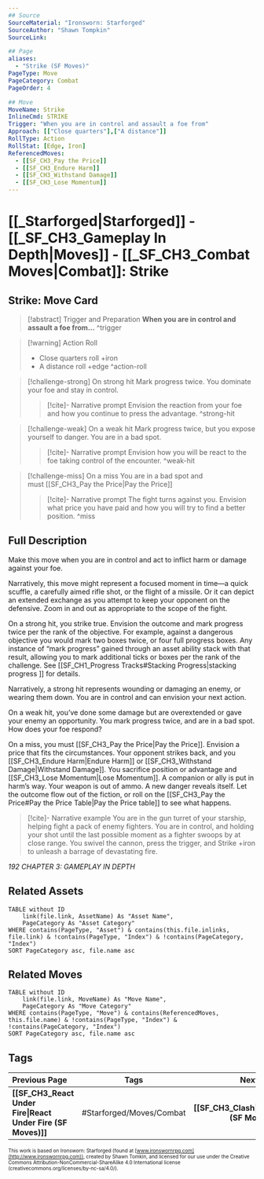 ```yaml
---
## Source
SourceMaterial: "Ironsworn: Starforged"
SourceAuthor: "Shawn Tompkin"
SourceLink: 

## Page
aliases:
  - "Strike (SF Moves)"
PageType: Move
PageCategory: Combat
PageOrder: 4

## Move
MoveName: Strike
InlineCmd: STRIKE
Trigger: "When you are in control and assault a foe from"
Approach: [["Close quarters"],["A distance"]]
RollType: Action
RollStat: [Edge, Iron]
ReferencedMoves: 
  - [[SF_CH3_Pay the Price]]
  - [[SF_CH3_Endure Harm]]
  - [[SF_CH3_Withstand Damage]]
  - [[SF_CH3_Lose Momentum]]
---
```

# [[_Starforged|Starforged]] - [[_SF_CH3_Gameplay In Depth|Moves]] - [[_SF_CH3_Combat Moves|Combat]]: Strike
## Strike: Move Card
>[!abstract]  Trigger and Preparation
>**When you are in control and assault a foe from...** ^trigger

> [!warning] Action Roll
>- Close quarters roll +iron
>- A distance roll +edge ^action-roll

> [!challenge-strong] On strong hit
> Mark progress twice. You dominate your foe and stay in control.
> > [!cite]- Narrative prompt
> > Envision the reaction from your foe and how you continue to press the advantage. ^strong-hit

> [!challenge-weak] On a weak hit
> Mark progress twice, but you expose yourself to danger. You are in a bad spot.
> > [!cite]- Narrative prompt
> > Envision how you will be react to the foe taking control of the encounter. ^weak-hit

> [!challenge-miss] On a miss
> You are in a bad spot and must [[SF_CH3_Pay the Price|Pay the Price]]
> > [!cite]- Narrative prompt
> > The fight turns against you. Envision what price you have paid and how you will try to find a better position. ^miss

## Full Description
Make this move when you are in control and act to inflict harm or damage against your foe. 

Narratively, this move might represent a focused moment in time—a quick scuffle, a carefully aimed rifle shot, or the flight of a missile. Or it can depict an extended exchange as you attempt to keep your opponent on the defensive. Zoom in and out as appropriate to the scope of the fight. 

On a strong hit, you strike true. Envision the outcome and mark progress twice per the rank of the objective. For example, against a dangerous objective you would mark two boxes twice, or four full progress boxes. Any instance of “mark progress” gained through an asset ability stack with that result, allowing you to mark additional ticks or boxes per the rank of the challenge. See [[SF_CH1_Progress Tracks#Stacking Progress|stacking progress ]] for details. 

Narratively, a strong hit represents wounding or damaging an enemy, or wearing them down. You are in control and can envision your next action. 

On a weak hit, you’ve done some damage but are overextended or gave your enemy an opportunity. You mark progress twice, and are in a bad spot. How does your foe respond? 

On a miss, you must [[SF_CH3_Pay the Price|Pay the Price]]. Envision a price that fits the circumstances. Your opponent strikes back, and you [[SF_CH3_Endure Harm|Endure Harm]] or [[SF_CH3_Withstand Damage|Withstand Damage]]. You sacrifice position or advantage and [[SF_CH3_Lose Momentum|Lose Momentum]]. A companion or ally is put in harm’s way. Your weapon is out of ammo. A new danger reveals itself. Let the outcome flow out of the fiction, or roll on the [[SF_CH3_Pay the Price#Pay the Price Table|Pay the Price table]] to see what happens.

> [!cite]- Narrative example
> You are in the gun turret of your starship, helping fight a pack of enemy fighters. You are in control, and holding your shot until the last possible moment as a fighter swoops by at close range. You swivel the cannon, press the trigger, and Strike +iron to unleash a barrage of devastating fire.

*192 CHAPTER 3: GAMEPLAY IN DEPTH*

## Related Assets
```dataview
TABLE without ID
	link(file.link, AssetName) As "Asset Name",
	PageCategory As "Asset Category"
WHERE contains(PageType, "Asset") & contains(this.file.inlinks, file.link) & !contains(PageType, "Index") & !contains(PageCategory, "Index")
SORT PageCategory asc, file.name asc
```

## Related Moves
```dataview
TABLE without ID
	link(file.link, MoveName) As "Move Name",
	PageCategory As "Move Category"
WHERE contains(PageType, "Move") & contains(ReferencedMoves, this.file.name) & !contains(PageType, "Index") & !contains(PageCategory, "Index")
SORT PageCategory asc, file.name asc
```

## Tags
| Previous Page | Tags | Next Page |
|:--- |:---:| ---:|
| **[[SF_CH3_React Under Fire\|React Under Fire (SF Moves)]]** | #Starforged/Moves/Combat | **[[SF_CH3_Clash\|Clash (SF Moves)]]** |

<font size=-2>This work is based on Ironsworn: Starforged (found at [www.ironswornrpg.com](http://www.ironswornrpg.com)), created by Shawn Tomkin, and licensed for our use under the Creative Commons Attribution-NonCommercial-ShareAlike 4.0 International license  (creativecommons.org/licenses/by-nc-sa/4.0/).</font>